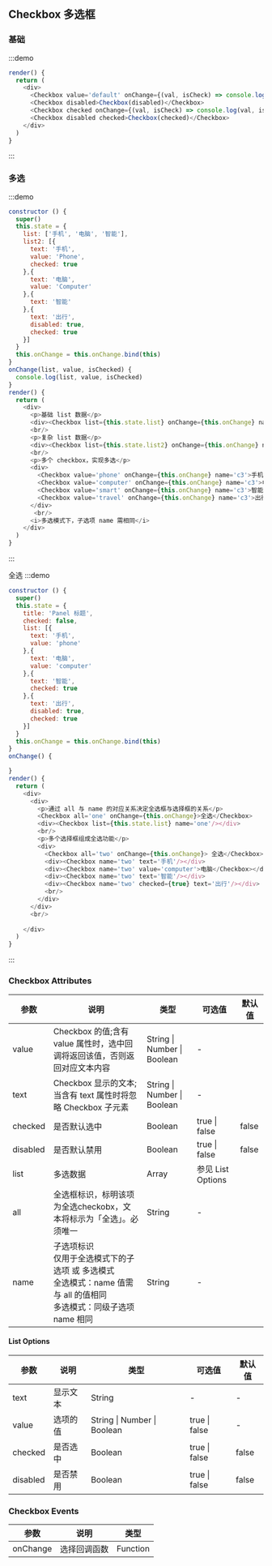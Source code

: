 ## Checkbox 多选框

### 基础

:::demo
```js
render() {
  return (
    <div>
      <Checkbox value='default' onChange={(val, isCheck) => console.log(val, isCheck)}>Checkbox</Checkbox>
      <Checkbox disabled>Checkbox(disabled)</Checkbox>
      <Checkbox checked onChange={(val, isCheck) => console.log(val, isCheck)}>Checkbox</Checkbox>
      <Checkbox disabled checked>Checkbox(checked)</Checkbox>
    </div>
  )
}
```
:::


### 多选
:::demo
```js
constructor () {
  super()
  this.state = {
    list: ['手机', '电脑', '智能'],
    list2: [{
      text: '手机',
      value: 'Phone',
      checked: true
    },{
      text: '电脑',
      value: 'Computer'
    },{
      text: '智能'
    },{
      text: '出行',
      disabled: true,
      checked: true
    }]
  }
  this.onChange = this.onChange.bind(this)
}
onChange(list, value, isChecked) {
  console.log(list, value, isChecked)
}
render() {
  return (
    <div>
      <p>基础 list 数据</p>
      <div><Checkbox list={this.state.list} onChange={this.onChange} name="c1"/></div>
      <br/>
      <p>复杂 list 数据</p>
      <div><Checkbox list={this.state.list2} onChange={this.onChange} name="c2"/></div>
      <br/>
      <p>多个 checkbox，实现多选</p>
      <div>
        <Checkbox value='phone' onChange={this.onChange} name='c3'>手机</Checkbox>
        <Checkbox value='computer' onChange={this.onChange} name='c3'>电脑</Checkbox>
        <Checkbox value='smart' onChange={this.onChange} name='c3'>智能</Checkbox>
        <Checkbox value='travel' onChange={this.onChange} name='c3'>出行</Checkbox>
      </div>
       <br/>
      <i>多选模式下，子选项 name 需相同</i>
    </div>
  )
}
```
:::

全选
:::demo
```js
constructor () {
  super()
  this.state = {
    title: 'Panel 标题',
    checked: false,
    list: [{
      text: '手机',
      value: 'phone'
    },{
      text: '电脑',
      value: 'computer'
    },{
      text: '智能',
      checked: true
    },{
      text: '出行',
      disabled: true,
      checked: true
    }]
  }
  this.onChange = this.onChange.bind(this)
}
onChange() {

}
render() {
  return (
    <div>
      <div>
        <p>通过 all 与 name 的对应关系决定全选框与选择框的关系</p>
        <Checkbox all='one' onChange={this.onChange}>全选</Checkbox>
        <div><Checkbox list={this.state.list} name='one'/></div>
        <br/>
        <p>多个选择框组成全选功能</p>
        <div>
          <Checkbox all='two' onChange={this.onChange}> 全选</Checkbox>
          <div><Checkbox name='two' text='手机'/></div>
          <div><Checkbox name='two' value='computer'>电脑</Checkbox></div>
          <div><Checkbox name='two' text='智能'/></div>
          <div><Checkbox name='two' checked={true} text='出行'/></div>
          <br/>
        </div>
      </div>
      <br/>
      
    </div>
  )
}
```
:::

### Checkbox Attributes

| 参数       | 说明   |  类型  | 可选值 |默认值  |
| --------   | -----  | ----  |    ----  |   ----  |
| value |  Checkbox 的值;含有 value 属性时，选中回调将返回该值，否则返回对应文本内容  |  String \| Number \| Boolean   | - | |
| text |   Checkbox 显示的文本;当含有 text 属性时将忽略 Checkbox 子元素  |  String \| Number \| Boolean   | - | |
| checked |   是否默认选中  |  Boolean   | true  \|  false | false |
| disabled |   是否默认禁用  |  Boolean   | true  \|  false | false |
|  list |   多选数据  |  Array   |  参见 List Options |  |
|  all |   全选框标识，标明该项为全选checkobx，文本将标示为「全选」。必须唯一  |   String   | - |  |
|  name |   子选项标识<br/> 仅用于全选模式下的子选项 或 多选模式<br/> 全选模式：name 值需与 all 的值相同<br/>多选模式：同级子选项 name 相同  |   String   | - |  |


#### List Options
| 参数     | 说明   |  类型  | 可选值 | 默认值  |
| --------   | -----  | ----  |    ----  |   ----  |
| text |   显示文本  |  String   | - | - |
|  value |   选项的值  |   String \| Number \| Boolean   | true  \|  false | - |
| checked |   是否选中 |    Boolean   | true  \|  false | false |
| disabled |    是否禁用  |   Boolean   | true  \|  false | false |

### Checkbox Events
| 参数       | 说明   |  类型  | 
| --------   | -----  | ----  |   
| onChange | 选择回调函数   |   Function  | 当单个选择框时，返回点击的 value 及是否被选择<br/>当多选时，返回被选中的数组 
